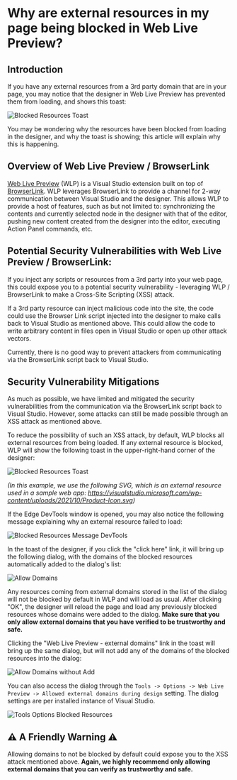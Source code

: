 # Why are external resources in my page being blocked in Web Live Preview?

## Introduction

If you have any external resources from a 3rd party domain that are in your page, you may notice that the designer in Web Live Preview has prevented them from loading, and shows this toast:

![Blocked Resources Toast](https://user-images.githubusercontent.com/8541576/220452947-52dc80dc-19c5-40e9-9f10-12007d209491.png)

You may be wondering why the resources have been blocked from loading in the designer, and why the toast is showing; this article will explain why this is happening.

## Overview of Web Live Preview / BrowserLink

[Web Live Preview](https://devblogs.microsoft.com/dotnet/introducing-web-live-preview/) (WLP) is a Visual Studio extension built on top of [BrowserLink](https://learn.microsoft.com/en-us/aspnet/core/client-side/using-browserlink?view=aspnetcore-7.0). WLP leverages BrowserLink to provide a channel for 2-way communication between Visual Studio and the designer. This allows WLP to provide a host of features, such as but not limited to: synchronizing the contents and currently selected node in the designer with that of the editor, pushing new content created from the designer into the editor, executing Action Panel commands, etc.

## Potential Security Vulnerabilities with Web Live Preview / BrowserLink:

If you inject any scripts or resources from a 3rd party into your web page, this could expose you to a potential security vulnerability - leveraging WLP / BrowserLink to make a Cross-Site Scripting (XSS) attack.

If a 3rd party resource can inject malicious code into the site, the code could use the Browser Link script injected into the designer to make calls back to Visual Studio as mentioned above. This could allow the code to write arbitrary content in files open in Visual Studio or open up other attack vectors.

Currently, there is no good way to prevent attackers from communicating via the BrowserLink script back to Visual Studio.

## Security Vulnerability Mitigations

As much as possible, we have limited and mitigated the security vulnerabilities from the communication via the BrowserLink script back to Visual Studio. However, some attacks can still be made possible through an XSS attack as mentioned above.

To reduce the possibility of such an XSS attack, by default, WLP blocks all external resources from being loaded. If any external resource is blocked, WLP will show the following toast in the upper-right-hand corner of the designer:

![Blocked Resources Toast](https://user-images.githubusercontent.com/8541576/220452947-52dc80dc-19c5-40e9-9f10-12007d209491.png)

*(In this example, we use the following SVG, which is an external resource used in a sample web app: https://visualstudio.microsoft.com/wp-content/uploads/2021/10/Product-Icon.svg)*

If the Edge DevTools window is opened, you may also notice the following message explaining why an external resource failed to load:

![Blocked Resources Message DevTools](https://user-images.githubusercontent.com/8541576/220453093-773a6592-375c-43f3-8580-bae1207c04b4.png)

In the toast of the designer, if you click the "click here" link, it will bring up the following dialog, with the domains of the blocked resources automatically added to the dialog's list:

![Allow Domains](https://user-images.githubusercontent.com/8541576/220453127-86114eb1-b3c6-465d-87c6-7bc6a31ea686.png)

Any resources coming from external domains stored in the list of the dialog will not be blocked by default in WLP and will load as usual. After clicking "OK", the designer will reload the page and load any previously blocked resources whose domains were added to the dialog. **Make sure that you only allow external domains that you have verified to be trustworthy and safe.**

Clicking the "Web Live Preview - external domains" link in the toast will bring up the same dialog, but will not add any of the domains of the blocked resources into the dialog:

![Allow Domains without Add](https://user-images.githubusercontent.com/8541576/220453161-81d77e15-5e70-415f-bced-62421159b151.png)

You can also access the dialog through the `Tools -> Options -> Web Live Preview -> Allowed external domains during design`  setting. The dialog settings are per installed instance of Visual Studio.

![Tools Options Blocked Resources](https://user-images.githubusercontent.com/8541576/220453205-012d1d8a-0883-465f-9c25-6d4b4e2f00dd.png)

## ⚠️ **A Friendly Warning** ⚠️ 

Allowing domains to not be blocked by default could expose you to the XSS attack mentioned above. **Again, we highly recommend only allowing external domains that you can verify as trustworthy and safe.**
